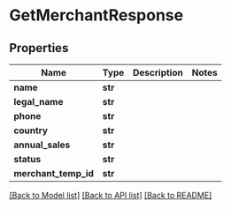 # GetMerchantResponse


## Properties
Name | Type | Description | Notes
------------ | ------------- | ------------- | -------------
**name** | **str** |  | 
**legal_name** | **str** |  | 
**phone** | **str** |  | 
**country** | **str** |  | 
**annual_sales** | **str** |  | 
**status** | **str** |  | 
**merchant_temp_id** | **str** |  | 

[[Back to Model list]](../README.md#documentation-for-models) [[Back to API list]](../README.md#documentation-for-api-endpoints) [[Back to README]](../README.md)


